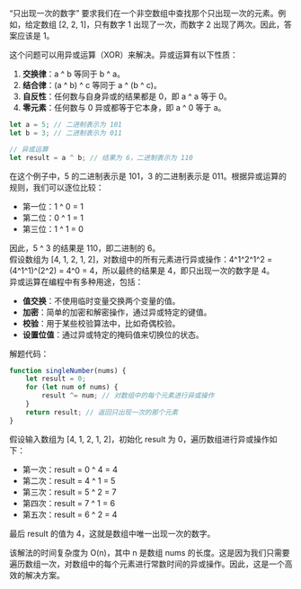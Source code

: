 “只出现一次的数字” 要求我们在一个非空数组中查找那个只出现一次的元素。例如，给定数组 [2, 2, 1]，只有数字 1 出现了一次，而数字 2 出现了两次。因此，答案应该是 1。

这个问题可以用异或运算（XOR）来解决。异或运算有以下性质：

1. **交换律**：a ^ b 等同于 b ^ a。
2. **结合律**：(a ^ b) ^ c 等同于 a ^ (b ^ c)。
3. **自反性**：任何数与自身异或的结果都是 0，即 a ^ a 等于 0。
4. **零元素**：任何数与 0 异或都等于它本身，即 a ^ 0 等于 a。
```javascript
let a = 5; // 二进制表示为 101
let b = 3; // 二进制表示为 011

// 异或运算
let result = a ^ b; // 结果为 6，二进制表示为 110
```
在这个例子中，5 的二进制表示是 101，3 的二进制表示是 011。根据异或运算的规则，我们可以逐位比较：

- 第一位：1 ^ 0 = 1
- 第二位：0 ^ 1 = 1
- 第三位：1 ^ 1 = 0

因此，5 ^ 3 的结果是 110，即二进制的 6。<br />假设数组为 [4, 1, 2, 1, 2]，对数组中的所有元素进行异或操作：4^1^2^1^2 = (4^1^1)^(2^2) = 4^0 = 4，所以最终的结果是 4，即只出现一次的数字是 4。<br />异或运算在编程中有多种用途，包括：

- **值交换**：不使用临时变量交换两个变量的值。
- **加密**：简单的加密和解密操作，通过异或特定的键值。
- **校验**：用于某些校验算法中，比如奇偶校验。
- **设置位值**：通过异或特定的掩码值来切换位的状态。

解题代码：
```javascript
function singleNumber(nums) {
    let result = 0;
    for (let num of nums) {
        result ^= num; // 对数组中的每个元素进行异或操作
    }
    return result; // 返回只出现一次的那个元素
}
```
假设输入数组为 [4, 1, 2, 1, 2]，初始化 result 为 0，遍历数组进行异或操作如下：

- 第一次：result = 0 ^ 4 = 4
- 第二次：result = 4 ^ 1 = 5
- 第三次：result = 5 ^ 2 = 7
- 第四次：result = 7 ^ 1 = 6
- 第五次：result = 6 ^ 2 = 4

最后 result 的值为 4，这就是数组中唯一出现一次的数字。

该解法的时间复杂度为 O(n)，其中 n 是数组 nums 的长度。这是因为我们只需要遍历数组一次，对数组中的每个元素进行常数时间的异或操作。因此，这是一个高效的解决方案。


